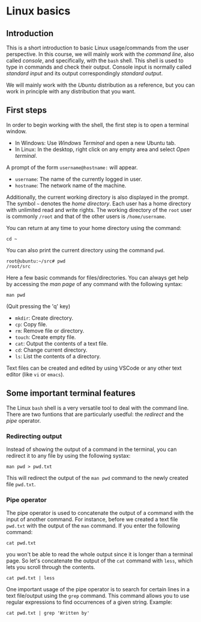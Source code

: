 # Linux basics

## Introduction

This is a short introduction to basic Linux usage/commands from the user perspective. In this course, we will mainly work with the *command line*, also called *console*, and specifically, with the `bash` shell. This shell is used to type in commands and check their output. Console input is normally called *standard input* and its output correspondingly *standard output*.

We will mainly work with the *Ubuntu* distribution as a reference, but you can work in principle with any distribution that you want.

## First steps

In order to begin working with the shell, the first step is to open a terminal window.

- In Windows: Use *Windows Terminal* and open a new Ubuntu tab.
- In Linux: In the desktop, right click on any empty area and select *Open terminal*.

A prompt of the form `username@hostname:` will appear.

- `username`: The name of the currently logged in user.
- `hostname`: The network name of the machine.

Additionally, the current working directory is also displayed in the prompt. The symbol `~` denotes the *home directory*. Each user has a home directory with unlimited read and write rights. The working directory of the `root` user is commonly `/root` and that of the other users is `/home/username`. 

You can return at any time to your home directory using the command:

```
cd ~
```
You can also print the current directory using the command `pwd`.

```
root@ubuntu:~/src# pwd
/root/src
```
Here a few basic commands for files/directories. You can always get help by accessing the *man page* of any command with the following syntax:
```
man pwd
```
(Quit pressing the 'q' key)

- `mkdir`: Create directory.
- `cp`: Copy file.
- `rm`: Remove file or directory.
- `touch`: Create empty file.
- `cat`: Output the contents of a text file.
- `cd`: Change current directory.
- `ls`: List the contents of a directory.

Text files can be created and edited by using VSCode or any other text editor (like `vi` or `emacs`).

## Some important terminal features

The Linux `bash` shell is a very versatile tool to deal with the command line. There are two funtions that are particularly usedful: the *redirect* and the *pipe* operator.

### Redirecting output

Instead of showing the output of a command in the terminal, you can redirect it to any file by using the following systax:

```
man pwd > pwd.txt
```
This will redirect the output of the `man pwd` command to the newly created file `pwd.txt`.

### Pipe operator

The pipe operator is used to concatenate the output of a command with the input of another command. For instance, before we created a text file `pwd.txt` with the output of the `man` command. If you enter the following command:
```
cat pwd.txt
```
you won't be able to read the whole output since it is longer than a terminal page. So let's concatenate the output of the `cat` command with `less`, which lets you scroll through the contents.
```
cat pwd.txt | less
```
One important usage of the pipe operator is to search for certain lines in a text file/output using the `grep` command. This command allows you to use regular expressions to find occurrences of a given string. Example:

```
cat pwd.txt | grep 'Written by'
```







